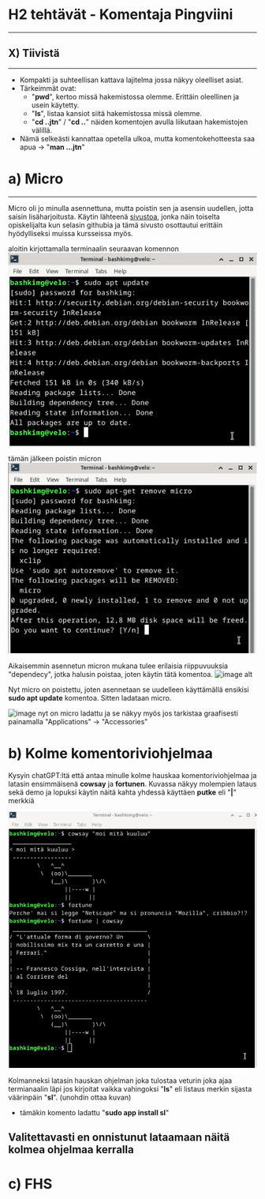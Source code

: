 # H2 tehtävät - Komentaja Pingviini
---
## X) Tiivistä
---
- Kompakti ja suhteellisan kattava lajitelma jossa näkyy oleelliset asiat.
- Tärkeimmät ovat:
    - "**pwd**", kertoo missä hakemistossa olemme. Erittäin oleellinen ja usein käytetty.
    - "**ls**", listaa kansiot siitä hakemistossa missä olemme.
    - "**cd ..jtn**" / "**cd ..**" näiden komentojen avulla liikutaan hakemistojen välillä.
- Nämä selkeästi kannattaa opetella ulkoa, mutta komentokehotteesta saa apua -> "**man ...jtn**"


# a) Micro
---
Micro oli jo minulla asennettuna, mutta poistin sen ja asensin uudellen, jotta saisin lisäharjoitusta. Käytin lähteenä [sivustoa](https://anovin.mk/tutorial/how-do-i-install-a-package-on-debian/), 
jonka näin toiselta opiskelijalta kun selasin githubia ja tämä sivusto osottautui erittäin hyödylliseksi muissa kursseissa myös. 

aloitin kirjottamalla terminaalin seuraavan komennon
![image alt](https://github.com/BashkimGrepi/linux-course/blob/48a70869151cb1def6df20cd4effa95f2139a9ff/Screenshot_2025-01-24_22-25-51.png)


tämän jälkeen poistin micron
![image alt](https://github.com/BashkimGrepi/linux-course/blob/main/Screenshot_2025-01-24_22-33-20.png?raw=true)



Aikaisemmin asennetun micron mukana tulee erilaisia riippuvuuksia "dependecy", jotka halusin poistaa, 
joten käytin tätä komentoa.
![image alt](https://github.com/user-attachments/assets/035fc8c2-f5e2-43cd-99c1-86aa140cbcaa)



Nyt micro on poistettu, joten asennetaan se uudelleen käyttämällä ensikisi **sudo apt update** komentoa.
Sitten ladataan micro.

![image](https://github.com/user-attachments/assets/47b1cec7-0565-4bfa-89d8-08c8d9aae46a)
nyt on micro ladattu ja se näkyy myös jos tarkistaa graafisesti painamalla "Applications" -> "Accessories"

# b) Kolme komentoriviohjelmaa

Kysyin chatGPT:ltä että antaa minulle kolme hauskaa komentoriviohjelmaa ja latasin ensimmäisenä **cowsay** ja **fortunen**. 
Kuvassa näkyy molempien lataus sekä demo ja lopuksi käytin näitä kahta yhdessä käyttäen **putke** eli "**|**" merkkiä

![image alt](https://github.com/BashkimGrepi/linux-course/blob/main/Screenshot_2025-01-25_02-52-26_cowsay_fortune.png?raw=true)

Kolmanneksi latasin hauskan ohjelman joka tulostaa veturin joka ajaa termianaalin läpi jos kirjoitat vaikka vahingoksi "**ls**" eli listaus merkin sijasta väärinpäin "**sl**". (unohdin ottaa kuvan) 
- tämäkin komento ladattu "**sudo app install sl**"

Valitettavasti en onnistunut lataamaan näitä kolmea ohjelmaa kerralla
---

# c) FHS 


  


